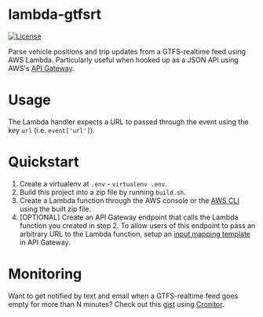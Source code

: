 # lambda-gtfsrt

[![License](https://img.shields.io/dub/l/vibe-d.svg)](http://doge.mit-license.org)

Parse vehicle positions and trip updates from a GTFS-realtime feed using AWS Lambda. Particularly useful when hooked up as a JSON API using AWS's [API Gateway](https://aws.amazon.com/api-gateway/).

# Usage

The Lambda handler expects a URL to passed through the event using the key `url` (i.e. `event['url']`).

# Quickstart

1. Create a virtualenv at `.env` - `virtualenv .env`.
2. Build this project into a zip file by running `build.sh`.
3. Create a Lambda function through the AWS console or the [AWS CLI](http://docs.aws.amazon.com/cli/latest/reference/lambda/index.html) using the built zip file.
4. [OPTIONAL] Create an API Gateway endpoint that calls the Lambda function you created in step 2. To allow users of this endpoint to pass an arbitrary URL to the Lambda function, setup an [input mapping template](http://docs.aws.amazon.com/apigateway/latest/developerguide/api-gateway-mapping-template-reference.html#input-variable-reference) in API Gateway.

# Monitoring

Want to get notified by text and email when a GTFS-realtime feed goes empty for more than N minutes? Check out this [gist](https://gist.github.com/scascketta/27804594c3a8bac55201) using [Cronitor](https://cronitor.io/).
